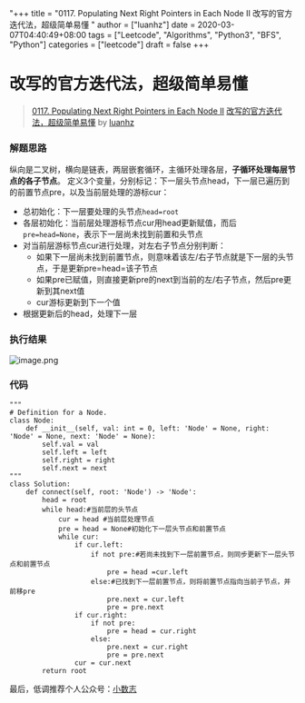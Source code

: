 "+++
title = "0117. Populating Next Right Pointers in Each Node II 改写的官方迭代法，超级简单易懂 "
author = ["luanhz"]
date = 2020-03-07T04:40:49+08:00
tags = ["Leetcode", "Algorithms", "Python3", "BFS", "Python"]
categories = ["leetcode"]
draft = false
+++

# 改写的官方迭代法，超级简单易懂

> [0117. Populating Next Right Pointers in Each Node II](https://leetcode-cn.com/problems/populating-next-right-pointers-in-each-node-ii/)
> [改写的官方迭代法，超级简单易懂](https://leetcode-cn.com/problems/populating-next-right-pointers-in-each-node-ii/solution/gai-xie-de-guan-fang-die-dai-fa-geng-jia-qing-xi-y/) by [luanhz](https://leetcode-cn.com/u/luanhz/)

### 解题思路
纵向是二叉树，横向是链表，两层嵌套循环，主循环处理各层，**子循环处理每层节点的各子节点**。
定义3个变量，分别标记：下一层头节点head，下一层已遍历到的前置节点pre，以及当前层处理的游标cur：
- 总初始化：下一层要处理的头节点`head=root`
- 各层初始化：当前层处理游标节点cur用head更新赋值，而后`pre=head=None`，表示下一层尚未找到前置和头节点
- 对当前层游标节点cur进行处理，对左右子节点分别判断：
  - 如果下一层尚未找到前置节点，则意味着该左/右子节点就是下一层的头节点，于是更新pre=head=该子节点
  - 如果pre已赋值，则直接更新pre的next到当前的左/右子节点，然后pre更新到其next值
  - cur游标更新到下一个值
- 根据更新后的head，处理下一层

### 执行结果
![image.png](https://pic.leetcode-cn.com/d931bcd3c397499da375b39bf5dcb3a1f899a7c40a334fbd2bfd71b2e2d4fda5-image.png)

### 代码

```python3
"""
# Definition for a Node.
class Node:
    def __init__(self, val: int = 0, left: 'Node' = None, right: 'Node' = None, next: 'Node' = None):
        self.val = val
        self.left = left
        self.right = right
        self.next = next
"""
class Solution:
    def connect(self, root: 'Node') -> 'Node':
        head = root
        while head:#当前层的头节点
            cur = head #当前层处理节点
            pre = head = None#初始化下一层头节点和前置节点
            while cur:
                if cur.left:
                    if not pre:#若尚未找到下一层前置节点，则同步更新下一层头节点和前置节点
                        pre = head =cur.left
                    else:#已找到下一层前置节点，则将前置节点指向当前子节点，并前移pre
                        pre.next = cur.left
                        pre = pre.next
                if cur.right:
                    if not pre:
                        pre = head = cur.right
                    else:
                        pre.next = cur.right
                        pre = pre.next
                cur = cur.next
        return root
```
最后，低调推荐个人公众号：[小数志](https://pic.leetcode-cn.com/962ebbb357f15acd99bfcc5dc74188fc9f2a3492e73bca90b673428d5c1c7559-image.png)
